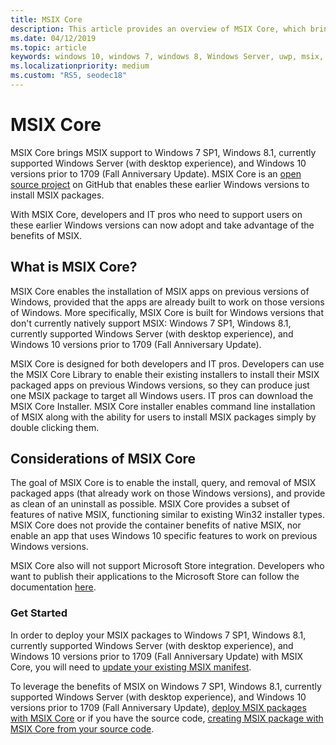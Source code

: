 ```yaml
---
title: MSIX Core
description: This article provides an overview of MSIX Core, which brings MSIX support to Windows 7 SP1, Windows 8.1, currently supported Windows Server (with desktop experience), and Windows 10 versions prior to 1709 (Fall Anniversary Update).
ms.date: 04/12/2019
ms.topic: article
keywords: windows 10, windows 7, windows 8, Windows Server, uwp, msix, msixcore, 1709, 1703, 1607, 1511, 1507
ms.localizationpriority: medium
ms.custom: "RS5, seodec18"
---
```


# MSIX Core

MSIX Core brings MSIX support to Windows 7 SP1, Windows 8.1, currently supported Windows Server (with desktop experience), and Windows 10 versions prior to 1709 (Fall Anniversary Update). MSIX Core is an [open source project](https://github.com/Microsoft/msix-packaging/tree/master/MsixCore) on GitHub that enables these earlier Windows versions to install MSIX packages.

With MSIX Core, developers and IT pros who need to support users on these earlier Windows versions can now adopt and take advantage of the benefits of MSIX.

##  What is MSIX Core?

MSIX Core enables the installation of MSIX apps on previous versions of Windows, provided that the apps are already built to work on those versions of Windows. More specifically, MSIX Core is built for Windows versions that don't currently natively support MSIX: Windows 7 SP1, Windows 8.1, currently supported Windows Server (with desktop experience), and Windows 10 versions prior to 1709 (Fall Anniversary Update).

MSIX Core is designed for both developers and IT pros. Developers can use the MSIX Core Library to enable their existing installers to install their MSIX packaged apps on previous Windows versions, so they can produce just one MSIX package to target all Windows users. IT pros can download the MSIX Core Installer.  MSIX Core installer enables command line installation of MSIX along with the ability for users to install MSIX packages simply by double clicking them.

## Considerations of MSIX Core

The goal of MSIX Core is to enable the install, query, and removal of MSIX packaged apps (that already work on those Windows versions), and provide as clean of an uninstall as possible. MSIX Core provides a subset of features of native MSIX, functioning similar to existing Win32 installer types. MSIX Core does not provide the container benefits of native MSIX, nor enable an app that uses Windows 10 specific features to work on previous Windows versions. 

MSIX Core also will not support Microsoft Store integration. Developers who want to publish their applications to the Microsoft Store can follow the documentation [here](https://docs.microsoft.com/windows/uwp/publish/).

### Get Started 
In order to deploy your MSIX packages to Windows 7 SP1, Windows 8.1, currently supported Windows Server (with desktop experience), and Windows 10 versions prior to 1709 (Fall Anniversary Update) with MSIX Core, you will need to [update your existing MSIX manifest](https://docs.microsoft.com/windows/msix/msix-core/support-msix-core). 

To leverage the benefits of MSIX on Windows 7 SP1, Windows 8.1, currently supported Windows Server (with desktop experience), and Windows 10 versions prior to 1709 (Fall Anniversary Update), [deploy MSIX packages with MSIX Core](https://docs.microsoft.com/windows/msix/msix-core/deploy-with-msix-core) or if you have the source code, [creating MSIX package with MSIX Core from your source code](https://docs.microsoft.com/windows/msix/msix-core/msixcore-clickonce-solution).